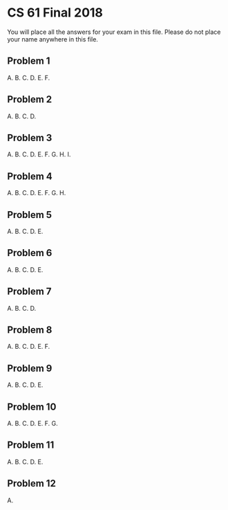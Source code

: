 CS 61 Final 2018
================

You will place all the answers for your exam in this file.
Please do not place your name anywhere in this file.


Problem 1
---------
A.
B.
C.
D.
E.
F.

Problem 2
---------
A.
B.
C.
D.

Problem 3
---------
A.
B.
C.
D.
E.
F.
G.
H.
I.

Problem 4
---------
A.
B.
C.
D.
E.
F.
G.
H.

Problem 5
---------
A.
B.
C.
D.
E.

Problem 6
---------
A.
B.
C.
D.
E.

Problem 7
---------
A.
B.
C.
D.

Problem 8
---------
A.
B.
C.
D.
E.
F.

Problem 9
---------
A.
B.
C.
D.
E.

Problem 10
----------
A.
B.
C.
D.
E.
F.
G.

Problem 11
----------
A.
B.
C.
D.
E.

Problem 12
----------
A.
